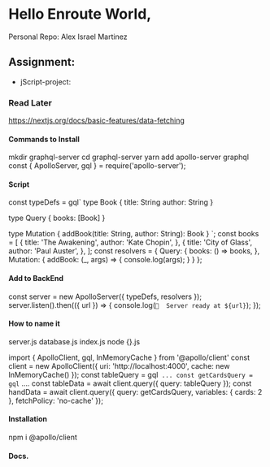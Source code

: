 # Hello Enroute World,
Personal Repo: Alex Israel Martinez

## Assignment:
- jScript-project:

### Read Later

https://nextjs.org/docs/basic-features/data-fetching



#### Commands to Install 
mkdir graphql-server
cd graphql-server
yarn add apollo-server graphql
const { ApolloServer, gql } = require('apollo-server');


#### Script 
const typeDefs = gql`
  type Book {
    title: String
    author: String
  }

  type Query {
    books: [Book]
  }

  type Mutation {
    addBook(title: String, author: String): Book
  }
`;
const books = [
  {
    title: 'The Awakening',
    author: 'Kate Chopin',
  },
  {
    title: 'City of Glass',
    author: 'Paul Auster',
  },
];
const resolvers = {
  Query: {
    books: () => books,
  },
  Mutation: {
    addBook: (_, args) => {
      console.log(args);
    }
  }
};


#### Add to BackEnd
const server = new ApolloServer({ typeDefs, resolvers });
server.listen().then(({ url }) => {
  console.log(`🚀  Server ready at ${url}`);
});


#### How to name it 
server.js
database.js
index.js
node {}.js


import { ApolloClient, gql, InMemoryCache } from '@apollo/client'
const client = new ApolloClient({
  uri: 'http://localhost:4000',
  cache: new InMemoryCache()
});
const tableQuery = gql`
...
const getCardsQuery = gql`
....
const tableData = await client.query({
  query: tableQuery
});
const handData = await client.query({
  query: getCardsQuery,
  variables: {
    cards: 2
  },
  fetchPolicy: 'no-cache'
});



#### Installation 
npm i @apollo/client

#### Docs.
